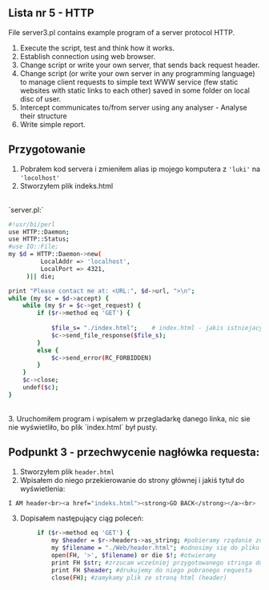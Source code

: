 ## Lista nr 5 - HTTP
File server3.pl contains example program of a server protocol HTTP.  

1. Execute the script, test and think how it works.
2. Establish connection using web browser.
3. Change script or write your own server, that sends back request header.
4. Change script (or write your own server in any programming language) to manage client requests to simple text WWW service (few static websites with static links to each other) saved in some folder on local disc of user.
5. Intercept communicates to/from server using any analyser - Analyse their structure
6. Write simple report.

## Przygotowanie
1. Pobrałem kod servera i zmieniłem alias ip mojego komputera z `'luki'` na `'locolhost'`
2. Stworzyłem plik indeks.html
<br />
`server.pl:`

```bash
#!usr/bi/perl
use HTTP::Daemon;
use HTTP::Status;  
#use IO::File;
my $d = HTTP::Daemon->new(
         LocalAddr => 'localhost',
         LocalPort => 4321,
     )|| die;

print "Please contact me at: <URL:", $d->url, ">\n";
while (my $c = $d->accept) {
    while (my $r = $c->get_request) {
        if ($r->method eq 'GET') {
            
            $file_s= "./index.html";    # index.html - jakis istniejacy plik
            $c->send_file_response($file_s);
        }
        else {
            $c->send_error(RC_FORBIDDEN)
        }
    }
    $c->close;
    undef($c);
}
```
<br />
3. Uruchomiłem program i wpisałem w przegladarkę danego linka, nic sie nie wyświetliło, bo plik `index.html` był pusty.
<br />

## Podpunkt 3 - przechwycenie nagłówka requesta:
1. Stworzyłem plik `header.html`
2. Wpisałem do niego przekierowanie do strony głównej i jakiś tytuł do wyświetlenia:
```bash
I AM header<br><a href="indeks.html"><strong>GO BACK</strong></a><br>
```
3. Dopisałem następujący ciąg poleceń:
```bash
        if ($r->method eq 'GET') {
            my $header = $r->headers->as_string; #pobieramy rządanie ze zmiennej r i zapisujemy je pod stringiem
            my $filename = "./Web/header.html"; #odnosimy się do pliku indeks
            open(FH, '>', $filename) or die $!; #otwieramy
            print FH $str; #zrzucam wcześniej przygotowanego stringa do header.html
            print FH $header; #drukujemy do niego pobranego requesta
            close(FH); #zamykamy plik ze stroną html (header)
```
